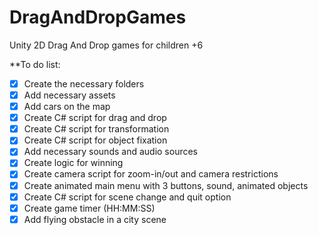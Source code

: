 # DragAndDropGames
Unity 2D Drag And Drop games for children +6

**To do list:
- [x] Create the necessary folders 
- [x] Add necessary assets 
- [x] Add cars on the map
- [x] Create C# script for drag and drop
- [x] Create C# script for transformation
- [x] Create C# script for object fixation
- [x] Add necessary sounds and audio sources
- [x] Create logic for winning
- [x] Create camera script for zoom-in/out and camera restrictions
- [x] Create animated main menu with 3 buttons, sound, animated objects 
- [x] Create C# script for scene change and quit option
- [x] Create game timer (HH:MM:SS)
- [x] Add flying obstacle in a city scene